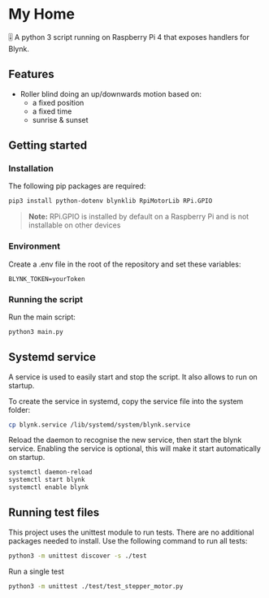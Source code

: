 # My Home

🎚 A python 3 script running on Raspberry Pi 4 that exposes handlers for Blynk.

## Features

- Roller blind doing an up/downwards motion based on:
  - a fixed position
  - a fixed time
  - sunrise & sunset

## Getting started

### Installation

The following pip packages are required:

```bash
pip3 install python-dotenv blynklib RpiMotorLib RPi.GPIO
```

> **Note:** RPi.GPIO is installed by default on a Raspberry Pi and is not installable on other devices

### Environment

Create a .env file in the root of the repository and set these variables:

```env
BLYNK_TOKEN=yourToken
```

### Running the script

Run the main script:

```bash
python3 main.py
```

## Systemd service

A service is used to easily start and stop the script. It also allows to run on startup.

To create the service in systemd, copy the service file into the system folder:

```bash
cp blynk.service /lib/systemd/system/blynk.service
```

Reload the daemon to recognise the new service, then start the blynk service. Enabling the service is optional, this will make it start automatically on startup.

```bash
systemctl daemon-reload
systemctl start blynk
systemctl enable blynk
```

## Running test files

This project uses the unittest module to run tests. There are no additional packages needed to install. Use the following command to run all tests:

```bash
python3 -m unittest discover -s ./test
```

Run a single test

```bash
python3 -m unittest ./test/test_stepper_motor.py
```
